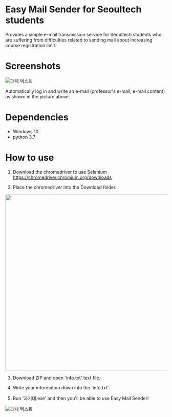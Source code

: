 # Easy Mail Sender for Seoultech students

Provides a simple e-mail transmission service for Seoultech students who are suffering from difficulties related to sending mail about increasing course registration limit.

# Screenshots

![대체 텍스트](https://i.ibb.co/8K494m8/ex2.png)

Automatically log in and write an e-mail (professor's e-mail, e-mail content) as shown in the picture above.

# Dependencies

* Windows 10
* python 3.7

# How to use

1. Download the chromedriver to use Selenium
https://chromedriver.chromium.org/downloads

2. Place the chromedriver into the Download folder.

<img src=https://i.ibb.co/ckh4zDC/ex.png, width=550>

3. Download ZIP and open 'info.txt' text file.

4. Write your information down into the 'info.txt'.

5. Run '과기대.exe' and then you'll be able to use Easy Mail Sender!

![대체 텍스트](https://i.ibb.co/8K494m8/ex2.png)
